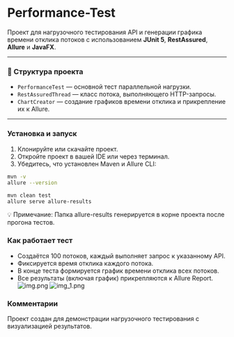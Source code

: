# Performance-Test

Проект для нагрузочного тестирования API и генерации графика времени отклика потоков с использованием **JUnit 5**, **RestAssured**, **Allure** и **JavaFX**.

---

### 📂 Структура проекта

- `PerformanceTest` — основной тест параллельной нагрузки.
- `RestAssuredThread` — класс потока, выполняющего HTTP-запросы.
- `ChartCreator` — создание графиков времени отклика и прикрепление их к Allure.

---

### Установка и запуск

1. Клонируйте или скачайте проект.
2. Откройте проект в вашей IDE или через терминал.
3. Убедитесь, что установлен Maven и Allure CLI:

```bash
mvn -v
allure --version
````
```
mvn clean test
allure serve allure-results
```
💡 Примечание: Папка allure-results генерируется в корне проекта после прогона тестов.

### Как работает тест

- Создаётся 100 потоков, каждый выполняет запрос к указанному API.
- Фиксируется время отклика каждого потока.
- В конце теста формируется график времени отклика всех потоков.
- Все результаты (включая график) прикрепляются к Allure Report.
![img.png](img.png)
![img_1.png](img_1.png)

### Комментарии
Проект создан для демонстрации нагрузочного тестирования с визуализацией результатов.